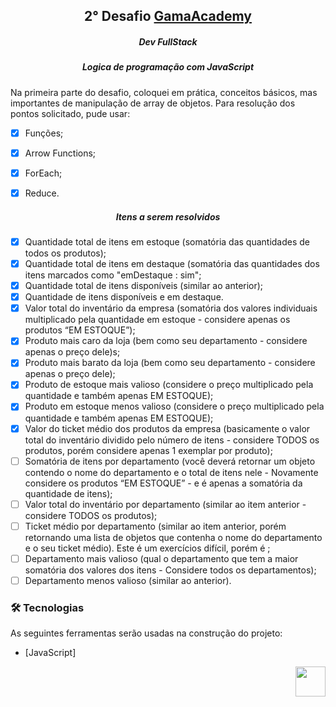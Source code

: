 <h2 align="center">2° Desafio <a href="https://www.gama.academy/" target="_blank">GamaAcademy</a></h1>
<h5 align="center">Dev FullStack</h5>
<h5 align="center">Logica de programação com JavaScript</h5>
<p align="left" >
Na primeira parte do desafio, coloquei em prática, conceitos básicos, mas importantes de manipulação de array de objetos. Para resolução dos pontos solicitado, pude usar:</p>

- [x] Funções;
- [x] Arrow Functions;
- [x] ForEach;
- [x] Reduce.


<h5 align="center">Itens a serem resolvidos</h5>

- [x] Quantidade total de itens em estoque (somatória das quantidades de todos os produtos);
- [x] Quantidade total de itens em destaque (somatória das quantidades dos itens marcados como "emDestaque : sim";
- [x] Quantidade total de itens disponíveis (similar ao anterior);
- [x] Quantidade de itens disponíveis e em destaque.
- [x] Valor total do inventário da empresa (somatória dos valores individuais multiplicado pela quantidade em estoque - considere apenas os produtos “EM ESTOQUE”);
- [x] Produto mais caro da loja (bem como seu departamento - considere apenas o preço dele)s;
- [x] Produto mais barato da loja (bem como seu departamento - considere apenas o preço dele);
- [x] Produto de estoque mais valioso (considere o preço multiplicado pela quantidade e também apenas EM ESTOQUE);
- [x] Produto em estoque menos valioso (considere o preço multiplicado pela quantidade e também apenas EM ESTOQUE);
- [x] Valor do ticket médio dos produtos da empresa (basicamente o valor total do inventário dividido pelo número de itens - considere TODOS os produtos, porém considere apenas 1 exemplar por produto);
- [ ] Somatória de itens por departamento (você deverá retornar um objeto contendo o nome do departamento e o total de itens nele - Novamente considere os produtos “EM ESTOQUE” - e é apenas a somatória da quantidade de itens);
- [ ] Valor total do inventário por departamento (similar ao item anterior - considere TODOS os produtos);
- [ ] Ticket médio por departamento (similar ao item anterior, porém retornando uma lista de objetos que contenha o nome do departamento e o seu ticket médio). Este é um exercícios difícil, porém é ;
- [ ] Departamento mais valioso (qual o departamento que tem a maior somatória dos valores dos itens - Considere todos os departamentos);
- [ ] Departamento menos valioso (similar ao anterior).

### 🛠 Tecnologias

As seguintes ferramentas serão usadas na construção do projeto:

- [JavaScript]

<a href="https://www.linkedin.com/in/bruna-duarte-7062451a3/" target="_blank">
  <img align="right" src="https://i.ibb.co/Kx2GSrT/linkedin.png" width="48px" height="48px">
</a>
